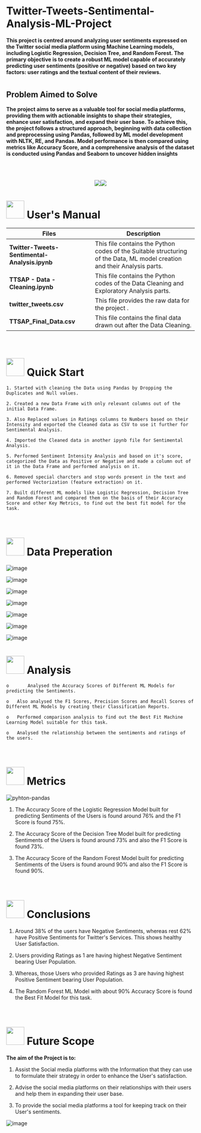 # Twitter-Tweets-Sentimental-Analysis-ML-Project

**This project is centred around analyzing user sentiments expressed on the Twitter social media platform using Machine Learning models, including Logistic Regression, Decision Tree, and Random Forest. The primary objective is to create a robust ML model capable of accurately predicting user sentiments (positive or negative) based on two key factors: user ratings and the textual content of their reviews.**
#

## Problem Aimed to Solve
**The project aims to serve as a valuable tool for social media platforms, providing them with actionable insights to shape their strategies, enhance user satisfaction, and expand their user base. To achieve this, the project follows a structured approach, beginning with data collection and preprocessing using Pandas, followed by ML model development with NLTK, RE, and Pandas. Model performance is then compared using metrics like Accuracy Score, and a comprehensive analysis of the dataset is conducted using Pandas and Seaborn to uncover hidden insights**


<br>
<br>
<p align="center"><a><img src="https://forthebadge.com/images/badges/built-with-love.svg"><img src="https://forthebadge.com/images/badges/made-with-python.svg"></a></p>

#  <img src="https://user-images.githubusercontent.com/106439762/181935629-b3c47bd3-77fb-4431-a11c-ff8ba0942b63.gif" width="48" height="48"> **User's Manual**

| Files| Description |
| ------------- | ------------- |
| **Twitter-Tweets-Sentimental-Analysis.ipynb** | This file contains the Python codes of the Suitable structuring of the Data, ML model creation and their Analysis parts. |
| **TTSAP - Data - Cleaning.ipynb** | This file contains the Python codes of the Data Cleaning and Exploratory Analysis parts. |
| **twitter_tweets.csv**  | This file provides the raw data for the project .  |
| **TTSAP_Final_Data.csv**  | This file contains the final data drawn out after the Data Cleaning.  |
<br>

# <img src="https://user-images.githubusercontent.com/106439762/181937125-2a4b22a3-f8a9-4226-bbd3-df972f9dbbc4.gif" width="48" height="48" > Quick Start

    1. Started with cleaning the Data using Pandas by Dropping the Duplicates and Null values.
    
    2. Created a new Data Frame with only relevant columns out of the initial Data Frame.
 
    3. Also Replaced values in Ratings columns to Numbers based on their Intensity and exported the Cleaned data as CSV to use it further for Sentimental Analysis.
    
    4. Imported the Cleaned data in another ipynb file for Sentimental Analysis. 
    
    5. Performed Sentiment Intensity Analysis and based on it's score, categorized the Data as Positive or Negative and made a column out of it in the Data Frame and performed analysis on it.
    
    6. Removed special charcters and stop words present in the text and performed Vectorization (feature extraction) on it.
   
    7. Built different ML models like Logistic Regression, Decision Tree and Random Forest and compared them on the basis of their Accuracy Score and other Key Metrics, to find out the best fit model for the task.
   
<br>


# <img src="https://user-images.githubusercontent.com/106439762/181937125-2a4b22a3-f8a9-4226-bbd3-df972f9dbbc4.gif" width="48" height="48" > Data Preperation

![image](https://github.com/debankitd/Twitter_Sentimental_Analysis/assets/96534823/fb5420b1-e478-4e85-9668-d64b943d80c8)

![image](https://github.com/debankitd/Twitter_Sentimental_Analysis/assets/96534823/021713d9-eee8-4a01-aeb4-9ac858566af7)

![image](https://github.com/debankitd/Twitter_Sentimental_Analysis/assets/96534823/7aa57b57-112c-4327-8991-5da7810194ec)

![image](https://github.com/debankitd/Twitter_Sentimental_Analysis/assets/96534823/4be40a48-09c0-41c8-b341-41552230ccd9)

![image](https://github.com/debankitd/Twitter_Sentimental_Analysis/assets/96534823/d3b41a1f-034b-4edf-980f-493ed7ae3f49)

![image](https://github.com/debankitd/Twitter_Sentimental_Analysis/assets/96534823/68809d5c-c5fe-47a2-b6b5-9306dbcc0ea8)

![image](https://github.com/debankitd/Twitter_Sentimental_Analysis/assets/96534823/90a81813-4618-426e-8a28-ae60e9927705)

#  <img src=https://user-images.githubusercontent.com/106439762/178428775-03d67679-9aa4-4b08-91e9-6eb6ed8faf66.gif  width="48" height="48"> Analysis
   
    
    o       Analysed the Accuracy Scores of Different ML Models for predicting the Sentiments.
    
    o	Also analysed the F1 Scores, Precision Scores and Recall Scores of Different ML Models by creating their Classification Reports.
     
    o	Performed comparison analysis to find out the Best Fit Machine Learning Model suitable for this task.
  
    o	Analysed the relationship between the sentiments and ratings of the users.

<br>


 #  <img src=https://user-images.githubusercontent.com/106439762/178803205-47a08ce7-2187-4f96-b301-a2b68690619a.gif width="48" height="48" > Metrics
![pyhton-pandas](https://user-images.githubusercontent.com/106439762/177094844-d74edfa1-823d-4f17-8d94-3600e058cf1e.svg)
   
   1. The Accuracy Score of the Logistic Regression Model built for predicting Sentiments of the Users is found around 76% and the F1 Score is found 75%.
   
   2. The Accuracy Score of the Decision Tree Model built for predicting Sentiments of the Users is found around 73% and also the F1 Score is found 73%.
   
   3. The Accuracy Score of the Random Forest Model built for predicting Sentiments of the Users is found around 90% and also the F1 Score is found 90%.
   
   <br>


# <img src="https://user-images.githubusercontent.com/108053296/185756908-fbb62168-d923-48f2-992f-b8e2fde848fe.gif" width="48" height="48" > Conclusions
   
   1. Around 38% of the users have Negative Sentiments, whereas rest 62% have Positive Sentiments for Twitter's Services. This shows healthy User Satisfaction.
   
   2. Users providing Ratings as 1 are having highest Negative Sentiment bearing User Population.
   
   3. Whereas, those Users who provided Ratings as 3 are having highest Positive Sentiment bearing User Population.
   
   4. The Random Forest ML Model with about 90% Accuracy Score is found the Best Fit Model for this task.
   
   <br>
   
  
   
   
   #  <img src=https://user-images.githubusercontent.com/106439762/178803205-47a08ce7-2187-4f96-b301-a2b68690619a.gif width="48" height="48" > Future Scope
   
   <B> The aim of the Project is to: </B>
   
   1. Assist the Social media platforms with the Information that they can use to formulate their strategy in order to enhance the User's satisfaction.
   
   2. Advise the social media platforms on their relationships with their users and help them in expanding their user base.
   
   3. To provide the social media platforms a tool for keeping track on their User's sentiments.
   
   
   
    

![image](https://user-images.githubusercontent.com/108053296/189940016-b2f9ffd2-ff3c-46a7-90a0-ac2929953469.png)
